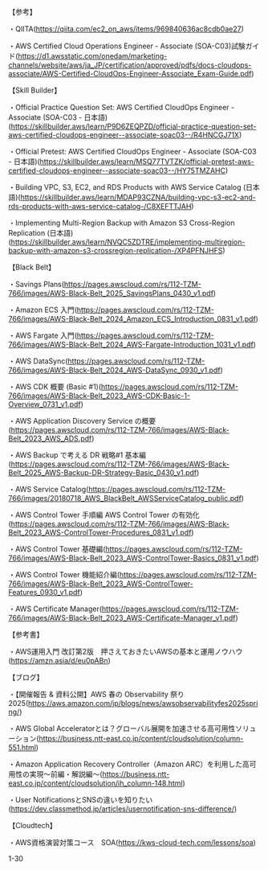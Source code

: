 【参考】

・QIITA(https://qiita.com/ec2_on_aws/items/969840636ac8cdb0ae27)　

・AWS Certified Cloud Operations Engineer - Associate (SOA-C03)試験ガイド(https://d1.awsstatic.com/onedam/marketing-channels/website/aws/ja_JP/certification/approved/pdfs/docs-cloudops-associate/AWS-Certified-CloudOps-Engineer-Associate_Exam-Guide.pdf)

【Skill Builder】

・Official Practice Question Set: AWS Certified CloudOps Engineer - Associate (SOA-C03 - 日本語)(https://skillbuilder.aws/learn/P9D6ZEQPZD/official-practice-question-set-aws-certified-cloudops-engineer--associate-soac03--/R4HNCGJ71X)

・Official Pretest: AWS Certified CloudOps Engineer - Associate (SOA-C03 - 日本語)(https://skillbuilder.aws/learn/MSQ77TVTZK/official-pretest-aws-certified-cloudops-engineer--associate-soac03--/HY75TMZAHC)

・Building VPC, S3, EC2, and RDS Products with AWS Service Catalog (日本語)(https://skillbuilder.aws/learn/MDAP93CZNA/building-vpc-s3-ec2-and-rds-products-with-aws-service-catalog-/C8XEFTTJAH)

・Implementing Multi-Region Backup with Amazon S3 Cross-Region Replication (日本語)(https://skillbuilder.aws/learn/NVQC5ZDTRE/implementing-multiregion-backup-with-amazon-s3-crossregion-replication-/XP4PFNJHFS)

【Black Belt】

・Savings Plans(https://pages.awscloud.com/rs/112-TZM-766/images/AWS-Black-Belt_2025_SavingsPlans_0430_v1.pdf)

・Amazon ECS ⼊⾨(https://pages.awscloud.com/rs/112-TZM-766/images/AWS-Black-Belt_2024_Amazon_ECS_Introduction_0831_v1.pdf)

・AWS Fargate ⼊⾨(https://pages.awscloud.com/rs/112-TZM-766/images/AWS-Black-Belt_2024_AWS-Fargate-Introduction_1031_v1.pdf)

・AWS DataSync(https://pages.awscloud.com/rs/112-TZM-766/images/AWS-Black-Belt_2024_AWS-DataSync_0930_v1.pdf)

・AWS CDK 概要 (Basic #1)(https://pages.awscloud.com/rs/112-TZM-766/images/AWS-Black-Belt_2023_AWS-CDK-Basic-1-Overview_0731_v1.pdf)

・AWS Application Discovery Service の概要(https://pages.awscloud.com/rs/112-TZM-766/images/AWS-Black-Belt_2023_AWS_ADS.pdf)

・AWS Backup で考える DR 戦略#1 基本編(https://pages.awscloud.com/rs/112-TZM-766/images/AWS-Black-Belt_2025_AWS-Backup-DR-Strategy-Basic_0430_v1.pdf)

・AWS Service Catalog(https://pages.awscloud.com/rs/112-TZM-766/images/20180718_AWS_BlackBelt_AWSServiceCatalog_public.pdf)

・AWS Control Tower 手順編 AWS Control Tower の有効化(https://pages.awscloud.com/rs/112-TZM-766/images/AWS-Black-Belt_2023_AWS-ControlTower-Procedures_0831_v1.pdf)

・AWS Control Tower 基礎編(https://pages.awscloud.com/rs/112-TZM-766/images/AWS-Black-Belt_2023_AWS-ControlTower-Basics_0831_v1.pdf)

・AWS Control Tower 機能紹介編(https://pages.awscloud.com/rs/112-TZM-766/images/AWS-Black-Belt_2023_AWS-ControlTower-Features_0930_v1.pdf)

・AWS Certificate Manager(https://pages.awscloud.com/rs/112-TZM-766/images/AWS-Black-Belt_2023_AWS-Certificate-Manager_v1.pdf)

【参考書】

・AWS運用入門 改訂第2版　押さえておきたいAWSの基本と運用ノウハウ(https://amzn.asia/d/eu0pABn)

【ブログ】

・【開催報告 & 資料公開】AWS 春の Observability 祭り 2025(https://aws.amazon.com/jp/blogs/news/awsobservabilityfes2025spring/)

・AWS Global Acceleratorとは？グローバル展開を加速させる高可用性ソリューション(https://business.ntt-east.co.jp/content/cloudsolution/column-551.html)

・Amazon Application Recovery Controller（Amazon ARC）を利用した高可用性の実現～前編・解説編～(https://business.ntt-east.co.jp/content/cloudsolution/ih_column-148.html)

・User NotificationsとSNSの違いを知りたい(https://dev.classmethod.jp/articles/usernotification-sns-difference/)

【Cloudtech】

・AWS資格演習対策コース　SOA(https://kws-cloud-tech.com/lessons/soa)

1-30

